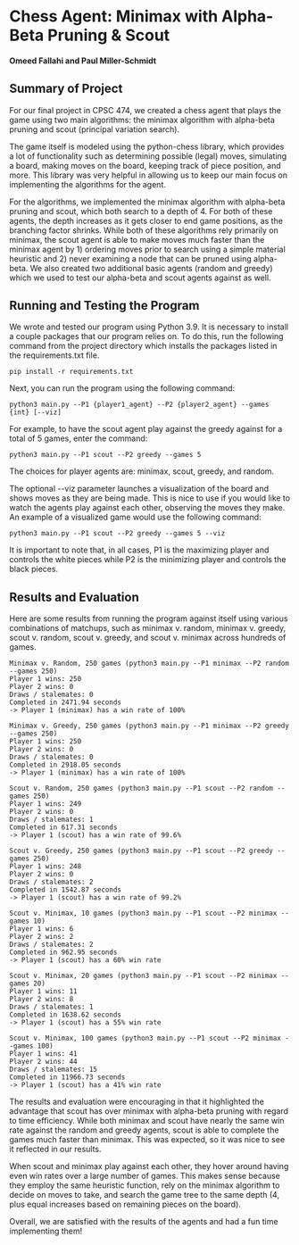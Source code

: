 # Chess Agent: Minimax with Alpha-Beta Pruning & Scout
#### Omeed Fallahi and Paul Miller-Schmidt

## Summary of Project

For our final project in CPSC 474, we created a chess agent that plays the game using two main algorithms:
the minimax algorithm with alpha-beta pruning and scout (principal variation search). 

The game itself is modeled using the python-chess library, which provides a lot of functionality 
such as determining possible (legal) moves, simulating a board, making moves on the board, keeping
track of piece position, and more. This library was very helpful in allowing us to keep our main focus
on implementing the algorithms for the agent. 

For the algorithms, we implemented the minimax algorithm with alpha-beta pruning and scout, which both 
search to a depth of 4. For both of these agents, the depth increases as it gets closer to end game positions,
as the branching factor shrinks. While both of these algorithms rely primarily on minimax, the scout agent is able 
to make moves much faster than the minimax agent by 1) ordering moves prior to search using a simple material 
heuristic and 2) never examining a node that can be pruned using alpha-beta. We also created two additional 
basic agents (random and greedy) which we used to test our alpha-beta and scout agents against as well.

## Running and Testing the Program

We wrote and tested our program using Python 3.9. It is necessary to install a couple packages that our program 
relies on. To do this, run the following command from the project directory which installs the packages listed 
in the requirements.txt file.

    pip install -r requirements.txt

Next, you can run the program using the following command:

    python3 main.py --P1 {player1_agent} --P2 {player2_agent} --games {int} [--viz]

For example, to have the scout agent play against the greedy against for a total of 5 games, enter the command:
    
    python3 main.py --P1 scout --P2 greedy --games 5

The choices for player agents are: minimax, scout, greedy, and random.

The optional --viz parameter launches a visualization of the board and shows moves as they are being made. This
is nice to use if you would like to watch the agents play against each other, observing the moves they make. An
example of a visualized game would use the following command:

    python3 main.py --P1 scout --P2 greedy --games 5 --viz

It is important to note that, in all cases, P1 is the maximizing player and controls the white pieces while P2
is the minimizing player and controls the black pieces.

## Results and Evaluation

Here are some results from running the program against itself using various combinations of matchups, 
such as minimax v. random, minimax v. greedy, scout v. random, scout v. greedy, and scout v. minimax
across hundreds of games.

    Minimax v. Random, 250 games (python3 main.py --P1 minimax --P2 random --games 250)
    Player 1 wins: 250
    Player 2 wins: 0
    Draws / stalemates: 0
    Completed in 2471.94 seconds
    -> Player 1 (minimax) has a win rate of 100%

    Minimax v. Greedy, 250 games (python3 main.py --P1 minimax --P2 greedy --games 250)
    Player 1 wins: 250
    Player 2 wins: 0
    Draws / stalemates: 0
    Completed in 2918.05 seconds
    -> Player 1 (minimax) has a win rate of 100%

    Scout v. Random, 250 games (python3 main.py --P1 scout --P2 random --games 250)
    Player 1 wins: 249
    Player 2 wins: 0
    Draws / stalemates: 1
    Completed in 617.31 seconds
    -> Player 1 (scout) has a win rate of 99.6%

    Scout v. Greedy, 250 games (python3 main.py --P1 scout --P2 greedy --games 250)
    Player 1 wins: 248
    Player 2 wins: 0
    Draws / stalemates: 2
    Completed in 1542.87 seconds
    -> Player 1 (scout) has a win rate of 99.2%

    Scout v. Minimax, 10 games (python3 main.py --P1 scout --P2 minimax --games 10)
    Player 1 wins: 6
    Player 2 wins: 2
    Draws / stalemates: 2
    Completed in 962.95 seconds
    -> Player 1 (scout) has a 60% win rate

    Scout v. Minimax, 20 games (python3 main.py --P1 scout --P2 minimax --games 20)
    Player 1 wins: 11
    Player 2 wins: 8
    Draws / stalemates: 1
    Completed in 1638.62 seconds
    -> Player 1 (scout) has a 55% win rate

    Scout v. Minimax, 100 games (python3 main.py --P1 scout --P2 minimax --games 100)
    Player 1 wins: 41
    Player 2 wins: 44
    Draws / stalemates: 15
    Completed in 11966.73 seconds
    -> Player 1 (scout) has a 41% win rate

The results and evaluation were encouraging in that it highlighted the advantage that scout
has over minimax with alpha-beta pruning with regard to time efficiency. While both minimax
and scout have nearly the same win rate against the random and greedy agents, scout is able
to complete the games much faster than minimax. This was expected, so it was nice to see it
reflected in our results.

When scout and minimax play against each other, they hover around having even win rates over
a large number of games. This makes sense because they employ the same heuristic function,
rely on the minimax algorithm to decide on moves to take, and search the game tree to the
same depth (4, plus equal increases based on remaining pieces on the board). 

Overall, we are satisfied with the results of the agents and had a fun time implementing them!
